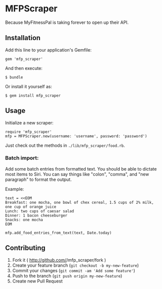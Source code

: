 # MFPScraper

Because MyFitnessPal is taking forever to open up their API.

## Installation

Add this line to your application's Gemfile:

    gem 'mfp_scraper'

And then execute:

    $ bundle

Or install it yourself as:

    $ gem install mfp_scraper

## Usage

Initialize a new scraper:

```
require 'mfp_scraper'
mfp = MFPScraper.new(username: 'username', password: 'password')
```

Just check out the methods in `./lib/mfp_scraper/food.rb`.

### Batch import:

Add some batch entries from formatted text. You should be able to dictate
most items to Siri. You can say things like "colon", "comma", 
and "new paragraph" to format the output.

Example:

```
text = <<EOM
Breakfast: one mocha, one bowl of chex cereal, 1.5 cups of 2% milk, one cup of orange juice
Lunch: two cups of caesar salad
Dinner: 1 bacon cheeseburger
Snacks: one mocha
EOM

mfp.add_food_entries_from_text(text, Date.today)
```


## Contributing

1. Fork it ( http://github.com/<my-github-username>/mfp_scraper/fork )
2. Create your feature branch (`git checkout -b my-new-feature`)
3. Commit your changes (`git commit -am 'Add some feature'`)
4. Push to the branch (`git push origin my-new-feature`)
5. Create new Pull Request
